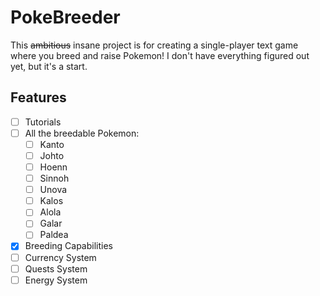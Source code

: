 # PokeBreeder
This ~~ambitious~~ insane project is for creating a single-player text game where you breed and raise Pokemon! I don't have everything figured out yet, but it's a start.

## Features
* [ ] Tutorials
* [ ] All the breedable Pokemon:
  * [ ] Kanto
  * [ ] Johto
  * [ ] Hoenn
  * [ ] Sinnoh
  * [ ] Unova
  * [ ] Kalos
  * [ ] Alola
  * [ ] Galar
  * [ ] Paldea
* [x] Breeding Capabilities
* [ ] Currency System
* [ ] Quests System
* [ ] Energy System

